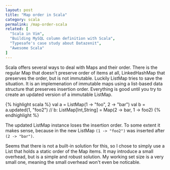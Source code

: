 ```yaml
---
layout: post
title: "Map order in Scala"
category: scala
permalink: /map-order-scala
related: [
  "Scala in Vim", 
  "Building MySQL column definition with Scala",
  "Typesafe's case study about Datazenit",
  "Awesome Scala"
]
---
```


Scala offers several ways to deal with Maps and their order. There is the regular Map that doesn't preserve order of items at all, LinkedHashMap that preserves the order, but is not immutable. Luckily ListMap tries to save the situation. It is an implemenation of immutable maps using a list-based data structure that preserves insertion order. Everything is good until you try to create an updated version of a immutable ListMap. 

{% highlight scala %}
val a = ListMap(1 -> "foo", 2 -> "bar")
val b = a.updated(1, "foo2")
// b: ListMap[Int,String] = Map(2 -> bar, 1 -> foo2)
{% endhighlight %}

The updated ListMap instance loses the insertion order. To some extent it makes sense, because in the new ListMap ``(1 -> "foo2")`` was inserted after ``(2 -> "bar")``. 

Seems that there is not a built-in solution for this, so I chose to simply use a List that holds a static order of the Map items. It may introduce a small overhead, but is a simple and robust solution. My working set size is a very small one, meaning the small overhead won't even be noticable.